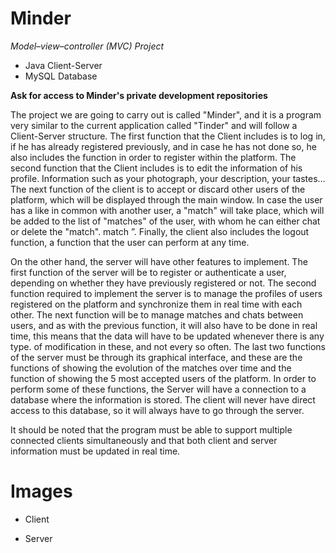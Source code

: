 # Minder

_Model–view–controller (MVC) Project_

* Java Client-Server
* MySQL Database


**Ask for access to Minder's private development repositories**

The project we are going to carry out is called "Minder", and it is a program very similar to the current application called "Tinder" and will follow a Client-Server structure.
The first function that the Client includes is to log in, if he has already registered previously, and in case he has not done so, he also includes the function in order to register within the platform.
The second function that the Client includes is to edit the information of his profile. Information such as your photograph, your description, your tastes…
The next function of the client is to accept or discard other users of the platform, which will be displayed through the main window.
In case the user has a like in common with another user, a "match" will take place, which will be added to the list of "matches" of the user, with whom he can either chat or delete the "match". match ”.
Finally, the client also includes the logout function, a function that the user can perform at any time.

On the other hand, the server will have other features to implement. The first function of the server will be to register or authenticate a user, depending on whether they have previously registered or not.
The second function required to implement the server is to manage the profiles of users registered on the platform and synchronize them in real time with each other.
The next function will be to manage matches and chats between users, and as with the previous function, it will also have to be done in real time, this means that the data will have to be updated whenever there is any type. of modification in these, and not every so often.
The last two functions of the server must be through its graphical interface, and these are the functions of showing the evolution of the matches over time and the function of showing the 5 most accepted users of the platform.
In order to perform some of these functions, the Server will have a connection to a database where the information is stored. The client will never have direct access to this database, so it will always have to go through the server.

It should be noted that the program must be able to support multiple connected clients simultaneously and that both client and server information must be updated in real time.

# Images

* Client


* Server
